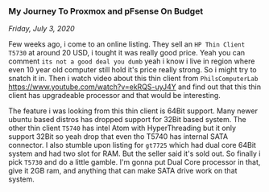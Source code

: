 ### **My Journey To Proxmox and pFsense On Budget**
_Friday, July 3, 2020_

Few weeks ago, i come to an online listing. They sell an `HP Thin Client T5730` at around 20 USD, 
i tought it was really good price. Yeah you can comment `its not a good deal you dumb` yeah i know 
i live in region where even 10 year old computer still hold it's price really strong. So i might try 
to snatch it in. Then i watch video about this thin client from `PhilsComputerLab` 
<https://www.youtube.com/watch?v=ekRQS-uyJ4Y> and find out that this thin client has upgradeable 
processor and that would be interesting.

The feature i was looking from this thin client is 64Bit support. Many newer ubuntu based distros 
has dropped support for 32Bit based system. The other thin client `T5740` has intel Atom with 
HyperThreading but it only support 32Bit so yeah drop that even tho T5740 has internal SATA connector. 
I also stumble upon listing for `gt7725` which had dual core 64Bit system and had two slot for RAM. 
But the seller said it's sold out. So finally i pick `T5730` and do a little gamble. I'm gonna put 
Dual Core processor in that, give it 2GB ram, and anything that can make SATA drive work on that system.
